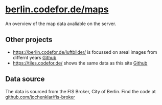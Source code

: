 # [berlin.codefor.de/maps](https://berlin.codefor.de/maps/)

An overview of the map data avaliable on the server.

## Other projects

* https://berlin.codefor.de/luftbilder/ is focussed on areal images from differnt years [Github](https://github.com/jochenklar/berlin-aerial) 
* https://tiles.codefor.de/ shows the same data as this site [Github](https://github.com/jochenklar/tiles)


## Data source

The data is sourced from the FIS Broker, City of Berlin.
Find the code at [github.com/jochenklar/fis-broker](https://github.com/jochenklar/fis-broker)
